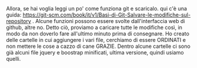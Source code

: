 Allora, se hai voglia leggi un po' come funziona git e scaricalo. qui c'è una guida: https://git-scm.com/book/it/v1/Basi-di-Git-Salvare-le-modifiche-sul-repository . Alcune funzioni possono essere svolte dall'interfaccia web di github, altre no. Detto ciò, proviamo a caricare tutte le modifiche così, in modo da non doverlo fare all'ultimo minuto prima di consegnare. Ho creato delle cartelle in cui aggiungere i vari file, cerchiamo di essere ORDINATI e non mettere le cose a cazzo di cane GRAZIE. Dentro alcune cartelle ci sono già alcuni file jquery e boostrap minificati, ultima versione, quindi usiamo quelli. 
